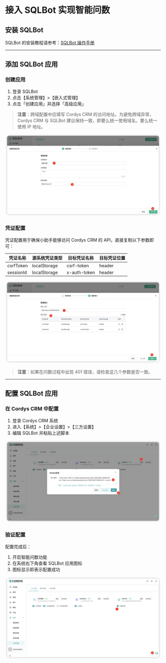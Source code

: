 # 接入 SQLBot 实现智能问数

## 安装 SQLBot

SQLBot 的安装教程请参考：[SQLBot 操作手册](https://dataease.cn/sqlbot/)

---

## 添加 SQLBot 应用

### 创建应用

1. 登录 SQLBot
2. 点击【系统管理】>【嵌入式管理】
3. 点击「创建应用」并选择「高级应用」

> **注意**：跨域配置中应填写 Cordys CRM 的访问地址。为避免跨域异常，Cordys CRM 与 SQLBot 建议保持一致，即要么统一使用域名，要么统一使用 IP 地址。

![创建 SQLBot 应用](../img/user_manual/sqlbot-create-app.png)

### 凭证配置

凭证配置用于确保小助手能够访问 Cordys CRM 的 API，直接复制以下参数即可：

| 凭证名称 | 源系统凭证类型 | 目标凭证名称 | 目标凭证位置 |
|---------|---------------|-------------|-------------|
| csrfToken | localStorage | csrf-token | header |
| sessionId | localStorage | x-auth-token | header |

![凭证配置](../img/user_manual/sqlbot-credentials.png)

> **注意**：如果在问数过程中出现 401 错误，请检查这几个参数是否一致。

---

## 配置 SQLBot 应用

### 在 Cordys CRM 中配置

1. 登录 Cordys CRM 系统
2. 进入【系统】>【企业设置】>【三方设置】
3. 编辑 SQLBot 并粘贴上述脚本

![Cordys CRM 配置](../img/user_manual/cordys-sqlbot-config.png)

### 验证配置

配置完成后：
1. 开启智能问数功能
2. 在系统右下角查看 SQLBot 应用图标
3. 图标显示即表示配置成功

![SQLBot 配置成功](../img/user_manual/sqlbot-success.png)